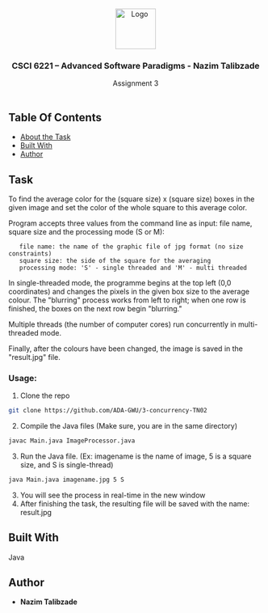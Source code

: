 <br/>
<p align="center">
  <a href="https://github.com/TN02/">
    <img src="https://avatars.githubusercontent.com/u/68858841?s=200&v=4" alt="Logo" width="80" height="80">
  </a>

  <h3 align="center">CSCI 6221 – Advanced Software Paradigms - Nazim Talibzade</h3>

  <p align="center">
    Assignment 3
    <br/>
    <br/>
  </p>
</p>



## Table Of Contents

* [About the Task](#task)
* [Built With](#built-with)
* [Author](#author)

## Task

To find the average color for the (square size) x (square size) boxes in the given image and set the color of the whole square to this average color.

Program accepts three values from the command line as input: file name, square size and the processing mode (S or M):

       file name: the name of the graphic file of jpg format (no size constraints)
       square size: the side of the square for the averaging
       processing mode: 'S' - single threaded and 'M' - multi threaded

In single-threaded mode, the programme begins at the top left (0,0 coordinates) and changes the pixels in the given box size to the average colour. The "blurring" process works from left to right; when one row is finished, the boxes on the next row begin "blurring."

Multiple threads (the number of computer cores) run concurrently in multi-threaded mode.

Finally, after the colours have been changed, the image is saved in the "result.jpg" file.

### Usage:

1. Clone the repo

```sh
git clone https://github.com/ADA-GWU/3-concurrency-TN02
```

2. Compile the Java files (Make sure, you are in the same directory)

```sh
javac Main.java ImageProcessor.java
```

3. Run the Java file. (Ex: imagename is the name of image, 5 is a square size, and S is single-thread)
 
```sh
java Main.java imagename.jpg 5 S
```

3. You will see the process in real-time in the new window
4. After finishing the task, the resulting file will be saved with the name: result.jpg

## Built With

Java

## Author

* **Nazim Talibzade**
